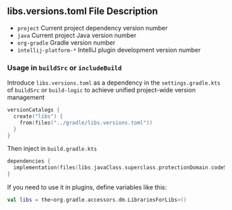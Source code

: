 ## libs.versions.toml File Description

- `project` Current project dependency version number
- `java` Current project Java version number
- `org-gradle` Gradle version number
- `intellij-platform-*` IntelliJ plugin development version number

### Usage in `buildSrc` or `includeBuild`

Introduce `libs.versions.toml` as a dependency in the `settings.gradle.kts` of `buildSrc` or `build-logic` to achieve unified project-wide version management

```kotlin
versionCatalogs {
  create("libs") {
    from(files("../gradle/libs.versions.toml"))
  }
}
```

Then inject in `build.gradle.kts`

```kotlin
dependencies {
  implementation(files(libs.javaClass.superclass.protectionDomain.codeSource.location))
}
```

If you need to use it in plugins, define variables like this:

```kotlin
val libs = the<org.gradle.accessors.dm.LibrariesForLibs>()
```